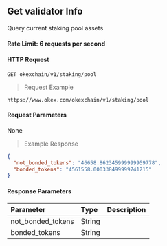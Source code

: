 ## Get validator Info

Query current staking pool assets

#### Rate Limit: 6 requests per second

#### HTTP Request

`GET okexchain/v1/staking/pool`

> Request Example

```wiki
https://www.okex.com/okexchain/v1/staking/pool
```

#### Request Parameters

None
> Example Response

```json
{
  "not_bonded_tokens": "46658.862345999999959778",
  "bonded_tokens": "4561558.000338499999741215"
}
```

#### Response Parameters

| **Parameter** | **Type** | **Description**                                                                                                                                                                                                                                                      |
| :----------------- | :------- | :------------------------------------------------------------------------------------------------------------------------------------------------------------------------------------------------------------------------------------------------------------------- |
|  not_bonded_tokens     | String    | 				|
|  bonded_tokens         | String    | 				|
